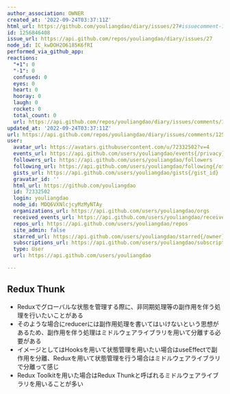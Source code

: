 ```yaml
---
author_association: OWNER
created_at: '2022-09-24T03:37:11Z'
html_url: https://github.com/youliangdao/diary/issues/27#issuecomment-1256846408
id: 1256846408
issue_url: https://api.github.com/repos/youliangdao/diary/issues/27
node_id: IC_kwDOH2O6185K6fRI
performed_via_github_app: 
reactions:
  "+1": 0
  "-1": 0
  confused: 0
  eyes: 0
  heart: 0
  hooray: 0
  laugh: 0
  rocket: 0
  total_count: 0
  url: https://api.github.com/repos/youliangdao/diary/issues/comments/1256846408/reactions
updated_at: '2022-09-24T03:37:11Z'
url: https://api.github.com/repos/youliangdao/diary/issues/comments/1256846408
user:
  avatar_url: https://avatars.githubusercontent.com/u/72332502?v=4
  events_url: https://api.github.com/users/youliangdao/events{/privacy}
  followers_url: https://api.github.com/users/youliangdao/followers
  following_url: https://api.github.com/users/youliangdao/following{/other_user}
  gists_url: https://api.github.com/users/youliangdao/gists{/gist_id}
  gravatar_id: ''
  html_url: https://github.com/youliangdao
  id: 72332502
  login: youliangdao
  node_id: MDQ6VXNlcjcyMzMyNTAy
  organizations_url: https://api.github.com/users/youliangdao/orgs
  received_events_url: https://api.github.com/users/youliangdao/received_events
  repos_url: https://api.github.com/users/youliangdao/repos
  site_admin: false
  starred_url: https://api.github.com/users/youliangdao/starred{/owner}{/repo}
  subscriptions_url: https://api.github.com/users/youliangdao/subscriptions
  type: User
  url: https://api.github.com/users/youliangdao

---
```

## Redux Thunk
- Reduxでグローバルな状態を管理する際に、非同期処理等の副作用を伴う処理を行いたいことがある
- そのような場合にreducerには副作用処理を書いてはいけないという思想があるため、副作用を伴う処理はミドルウェアライブラリを用いて分離する必要がある
- イメージとしてはHooksを用いて状態管理を用いたい場合はuseEffectで副作用を分離、Reduxを用いて状態管理を行う場合はミドルウェアライブラリで分離って感じ
- Redux Toolkitを用いた場合はRedux Thunkと呼ばれるミドルウェアライブラリを用いることが多い

